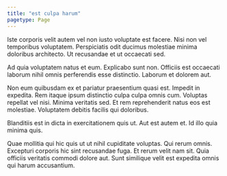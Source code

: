 ```yaml
---
title: "est culpa harum"
pagetype: Page
---
```

Iste corporis velit autem vel non iusto voluptate est facere. Nisi non vel temporibus voluptatem. Perspiciatis odit ducimus molestiae minima doloribus architecto. Ut recusandae et ut occaecati sed.

Ad quia voluptatem natus et eum. Explicabo sunt non. Officiis est occaecati laborum nihil omnis perferendis esse distinctio. Laborum et dolorem aut.

Non eum quibusdam ex et pariatur praesentium quasi est. Impedit in expedita. Rem itaque ipsum distinctio culpa culpa omnis cum. Voluptas repellat vel nisi.
Minima veritatis sed. Et rem reprehenderit natus eos est molestiae. Voluptatem debitis facilis qui doloribus.

Blanditiis est in dicta in exercitationem quis ut. Aut est autem et. Id illo quia minima quis.

Quae mollitia qui hic quis ut ut nihil cupiditate voluptas. Qui rerum omnis. Excepturi corporis hic sint recusandae fuga. Et rerum velit nam sit. Quia officiis veritatis commodi dolore aut. Sunt similique velit est expedita omnis qui harum accusantium.
